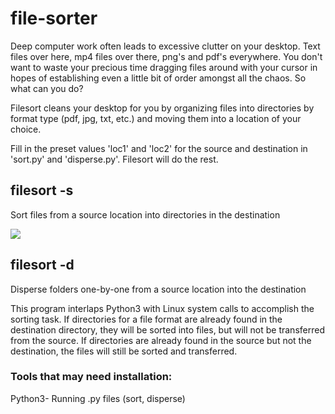 # file-sorter

Deep computer work often leads to excessive clutter on your desktop. Text files over here, mp4 files over there, png's and pdf's everywhere. You don't want to waste your precious time dragging files around with your cursor in hopes of establishing even a little bit of order amongst all the chaos. So what can you do?

Filesort cleans your desktop for you by organizing files into directories by format type (pdf, jpg, txt, etc.) and moving them into a location of your choice.

Fill in the preset values 'loc1' and 'loc2' for the source and destination in 'sort.py' and 'disperse.py'. Filesort will do the rest.

## filesort -s

Sort files from a source location into directories in the destination

![](https://github.com/stran556/file-sorter/blob/main/sortGIF.gif)

## filesort -d

Disperse folders one-by-one from a source location into the destination

This program interlaps Python3 with Linux system calls to accomplish the sorting task. If directories for a file format are already found in the destination directory, they will be sorted into files, but will not be transferred from the source. If directories are already found in the source but not the destination, the files will still be sorted and transferred.

### Tools that may need installation: 
Python3- Running .py files (sort, disperse)
